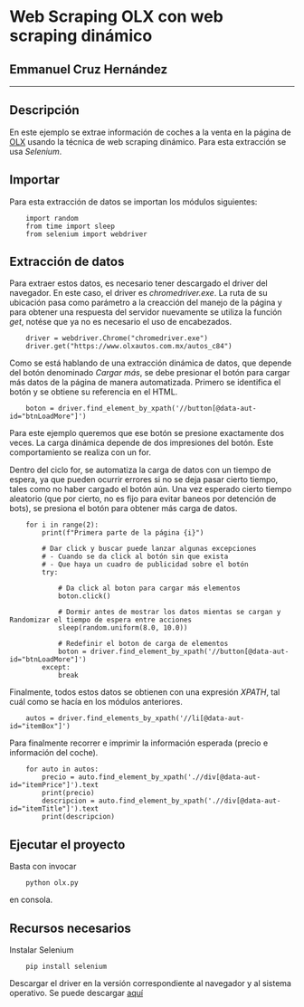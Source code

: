 # Web Scraping OLX con web scraping dinámico
## Emmanuel Cruz Hernández

----

## Descripción

En este ejemplo se extrae información de coches a la venta en la página de [OLX](https://www.olxautos.com.mx/autos_c84) usando la técnica de web scraping dinámico. Para esta extracción se usa _Selenium_.

## Importar

Para esta extracción de datos se importan los módulos siguientes:

        import random
        from time import sleep
        from selenium import webdriver

## Extracción de datos

Para extraer estos datos, es necesario tener descargado el driver del navegador. En este caso, el driver es _chromedriver.exe_. La ruta de su ubicación pasa como parámetro a la creacción del manejo de la página y para obtener una respuesta del servidor nuevamente se utiliza la función _get_, notése que ya no es necesario el uso de encabezados.

        driver = webdriver.Chrome("chromedriver.exe")
        driver.get("https://www.olxautos.com.mx/autos_c84")

Como se está hablando de una extracción dinámica de datos, que depende del botón denominado _Cargar más_, se debe presionar el botón para cargar más datos de la página de manera automatizada. Primero se identifica el botón y se obtiene su referencia en el HTML.

        boton = driver.find_element_by_xpath('//button[@data-aut-id="btnLoadMore"]')

Para este ejemplo queremos que ese botón se presione exactamente dos veces. La carga dinámica depende de dos impresiones del botón. Este comportamiento se realiza con un for.

Dentro del ciclo for, se automatiza la carga de datos con un tiempo de espera, ya que pueden ocurrir errores si no se deja pasar cierto tiempo, tales como no haber cargado el botón aún. Una vez esperado cierto tiempo aleatorio (que por cierto, no es fijo para evitar baneos por detención de bots), se presiona el botón para obtener más carga de datos.

        for i in range(2):
            print(f"Primera parte de la página {i}")

            # Dar click y buscar puede lanzar algunas excepciones
            # - Cuando se da click al botón sin que exista
            # - Que haya un cuadro de publicidad sobre el botón
            try:

                # Da click al boton para cargar más elementos
                boton.click()

                # Dormir antes de mostrar los datos mientas se cargan y Randomizar el tiempo de espera entre acciones
                sleep(random.uniform(8.0, 10.0))

                # Redefinir el boton de carga de elementos
                boton = driver.find_element_by_xpath('//button[@data-aut-id="btnLoadMore"]')
            except:
                break

Finalmente, todos estos datos se obtienen con una expresión _XPATH_, tal cuál como se hacía en los módulos anteriores.

        autos = driver.find_elements_by_xpath('//li[@data-aut-id="itemBox"]')

Para finalmente recorrer e imprimir la información esperada (precio e información del coche).

        for auto in autos:
            precio = auto.find_element_by_xpath('.//div[@data-aut-id="itemPrice"]').text
            print(precio)
            descripcion = auto.find_element_by_xpath('.//div[@data-aut-id="itemTitle"]').text
            print(descripcion)

## Ejecutar el proyecto

Basta con invocar

        python olx.py

en consola.

## Recursos necesarios

Instalar Selenium

        pip install selenium

Descargar el driver en la versión correspondiente al navegador y al sistema operativo. Se puede descargar [aquí](https://selenium-python.readthedocs.io/installation.html#drivers)